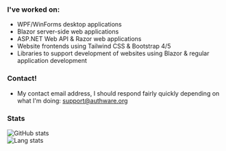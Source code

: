 ### I've worked on:
- WPF/WinForms desktop applications
- Blazor server-side web applications 
- ASP.NET Web API & Razor web applications
- Website frontends using Tailwind CSS & Bootstrap 4/5
- Libraries to support development of websites using Blazor & regular application development

### Contact!
- My contact email address, I should respond fairly quickly depending on what I'm doing: support@authware.org

### Stats

![GitHub stats](https://github-readme-stats.vercel.app/api?username=dnlib&show_icons=true&theme=dark&count_private=true&hide_border=true)<br/>
![Lang stats](https://github-readme-stats.vercel.app/api/top-langs/?username=dnlib&show_icons=true&theme=dark&hide_border=true)
